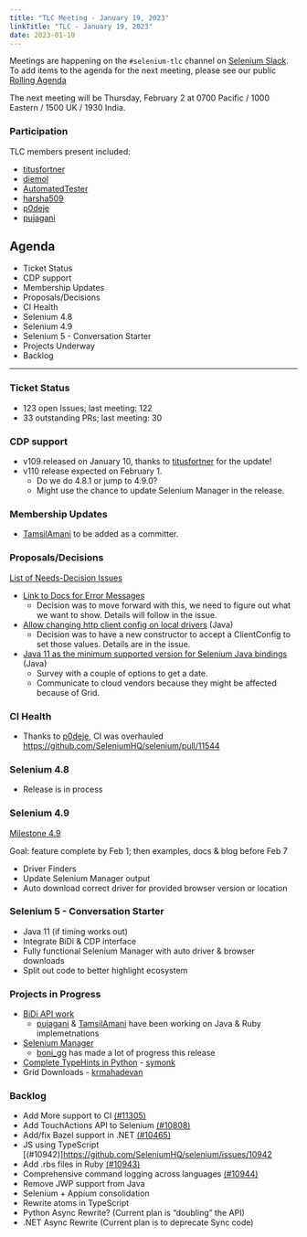 ```yaml
---
title: "TLC Meeting - January 19, 2023"
linkTitle: "TLC - January 19, 2023"
date: 2023-01-19
---
```


Meetings are happening on the `#selenium-tlc` channel on [Selenium Slack](https://selenium.dev/support).
To add items to the agenda for the next meeting, please see our public [Rolling Agenda](https://docs.google.com/document/d/18InWY44S0C_ECkRkRo8GKictu8BEtsahRsFh17tmUR0/edit#)

The next meeting will be Thursday, February 2 at 0700 Pacific / 1000 Eastern / 1500 UK / 1930 India.

### Participation

TLC members present included:
* [titusfortner]
* [diemol]
* [AutomatedTester]
* [harsha509]
* [p0deje]
* [pujagani]

## Agenda

* Ticket Status
* CDP support
* Membership Updates
* Proposals/Decisions
* CI Health
* Selenium 4.8
* Selenium 4.9
* Selenium 5 - Conversation Starter
* Projects Underway
* Backlog

***

### Ticket Status

* 123 open Issues; last meeting: 122
* 33 outstanding PRs; last meeting: 30

### CDP support

* v109 released on January 10, thanks to [titusfortner] for the update!
* v110 release expected on February 1. 
  * Do we do 4.8.1 or jump to 4.9.0?
  * Might use the chance to update Selenium Manager in the release.

### Membership Updates

* [TamsilAmani] to be added as a committer.

### Proposals/Decisions

[List of Needs-Decision Issues](https://github.com/SeleniumHQ/selenium/labels/A-needs%20decision)

* [Link to Docs for Error Messages](https://github.com/SeleniumHQ/selenium/issues/11512) 
  * Decision was to move forward with this, we need to figure out what we want to show. Details will follow in the issue.
* [Allow changing http client config on local drivers](https://github.com/SeleniumHQ/selenium/issues/11158) (Java)
  * Decision was to have a new constructor to accept a ClientConfig to set those values. Details are in the issue.
* [Java 11 as the minimum supported version for Selenium Java bindings](https://github.com/SeleniumHQ/selenium/issues/11526) (Java)
  * Survey with a couple of options to get a date. 
  * Communicate to cloud vendors because they might be affected because of Grid.

### CI Health

* Thanks to [p0deje], CI was overhauled https://github.com/SeleniumHQ/selenium/pull/11544

### Selenium 4.8

* Release is in process

### Selenium 4.9

[Milestone 4.9](https://github.com/SeleniumHQ/selenium/milestone/10)

Goal: feature complete by Feb 1; then examples, docs & blog before Feb 7
* Driver Finders
* Update Selenium Manager output
* Auto download correct driver for provided browser version or location

### Selenium 5 - Conversation Starter

* Java 11 (if timing works out)
* Integrate BiDi & CDP interface
* Fully functional Selenium Manager with auto driver & browser downloads
* Split out code to better highlight ecosystem

### Projects in Progress

* [BiDi API work](https://docs.google.com/document/d/1dCd8Y2PYaR5mOGSmNTwllEHNmFqegfoGkP-TCKvPzSU/edit#)
  * [pujagani] & [TamsilAmani] have been working on Java & Ruby implemetnations
* [Selenium Manager](https://github.com/SeleniumHQ/selenium/blob/trunk/rust/README.md#roadmap)
  * [boni_gg] has made a lot of progress this release 
* [Complete TypeHints in Python](https://github.com/SeleniumHQ/selenium/issues/9480) - [symonk]
* Grid Downloads - [krmahadevan]

### Backlog 

* Add More support to CI [(#11305)](https://github.com/SeleniumHQ/selenium/issues/11305)
* Add TouchActions API to Selenium [(#10808)](https://github.com/SeleniumHQ/selenium/issues/10808)
* Add/fix Bazel support in .NET [(#10465)](https://github.com/SeleniumHQ/selenium/issues/10465)
* JS using TypeScript [(#10942)]https://github.com/SeleniumHQ/selenium/issues/10942
* Add .rbs files in Ruby [(#10943)](https://github.com/SeleniumHQ/selenium/issues/10943)
* Comprehensive command logging across languages [(#10944)](https://github.com/SeleniumHQ/selenium/issues/10944)
* Remove JWP support from Java
* Selenium + Appium consolidation
* Rewrite atoms in TypeScript
* Python Async Rewrite? (Current plan is “doubling” the API)
* .NET Async Rewrite (Current plan is to deprecate Sync code)

[boni_gg]: https://twitter.com/boni_gg/
[harsha509]: https://github.com/harsha509/
[p0deje]: https://github.com/p0deje/
[pujagani]: https://github.com/pujagani/
[TamsilAmani]: https://github.com/TamsilAmani/
[titusfortner]: https://github.com/titusfortner/
[AutomatedTester]: https://github.com/AutomatedTester/
[diemol]: https://github.com/diemol/
[symonk]: https://github.com/symonk
[krmahadevan]: https://github.com/krmahadevan
